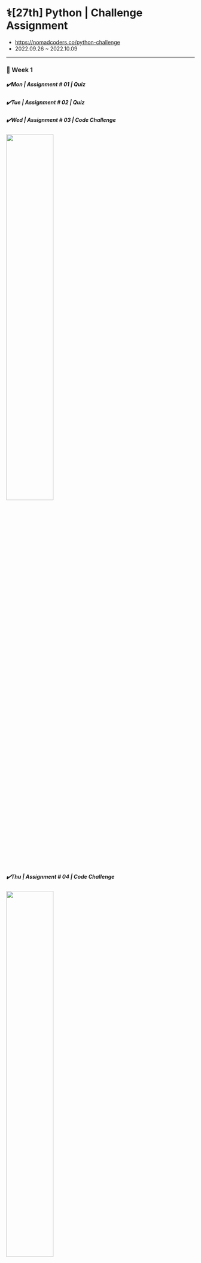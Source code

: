 # ⚕️[27th] Python | Challenge Assignment

- https://nomadcoders.co/python-challenge
- 2022.09.26 ~ 2022.10.09

<hr />

<h3>📅 Week 1</h3>
<h5>✔️Mon | Assignment # 01 | Quiz</h5>
<h5>✔️Tue | Assignment # 02 | Quiz</h5>

<h5>✔️Wed | Assignment # 03 | Code Challenge</h5>
<img width="50%" src="https://user-images.githubusercontent.com/107466703/193800676-eb9abceb-b4e2-4ef3-b1fa-0f9dbc468a03.png"/>

<h5>✔️Thu | Assignment # 04 | Code Challenge</h5>
<img width="50%" src="https://user-images.githubusercontent.com/107466703/193800752-d822764c-033e-4135-85ef-bcb2c3a825ae.png"/>

<h5>✔️Fri | Assignment # 05 | Quiz</h5>

<h5>✔️Sat | Assignment # 06 | Code Challenge</h5>
<img width="100%" src="https://user-images.githubusercontent.com/107466703/193800918-8105fbdd-a776-406b-b0ca-bfd84e46b3b3.png"/>

<h5>🌴Sun | Break</h5>

<br />
<hr />

<h3>📅 Week 2</h3>
<h5>✔️Mon ~ Tue | Assignment # 07 | Code Challenge</h5>


<h5>✔️Wed ~ Sun | Assignment # 08 | Project</h5>


<br />
<hr/>
